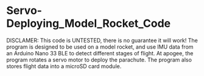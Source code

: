 # Servo-Deploying_Model_Rocket_Code
DISCLAMER: This code is UNTESTED, there is no guarantee it will work! 
The program is designed to be used on a model rocket, and use IMU data from an Arduino Nano 33 BLE to detect different stages of flight. At apogee, the program rotates a servo motor to deploy the parachute. The program also stores flight data into a microSD card module. 
